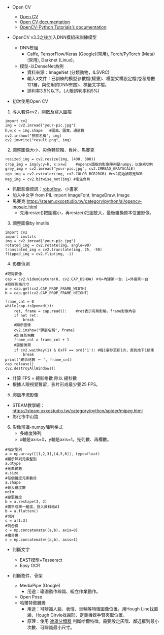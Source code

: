 - Open CV
    - [Open CV](https://github.com/opencv/opencv/tree/master)
    - [Open CV documentation](https://docs.opencv.org/4.x/)
    - [OpenCV-Python Tutorials’s documentation](https://opencv24-python-tutorials.readthedocs.io/en/latest/index.html)

- OpenCV v3.3之後加入DNN模組來訓練模型
    - DNN模組
        - Caffe, TensorFlow/Keras (Google)(常用), Torch/PyTorch (Meta)(常用), Darknet (Linux)。
    - 模型-以DenseNet為例
        - 資料來源：ImageNet (分類動物，ILSVRC)
        - 輸入3文件：已訓練的模型參數檔(權重)、模型架構設定檔(卷積層數121層，與使用的DNN有關)、標籤文字檔。
        - 誤判率3.5%以下。(人眼誤判率約5%)

- 初次使用Open CV

1. 導入套件cv2，開啟及寫入圖檔
```
import cv2
img = cv2.imread("your-pic.jpg")
h,w,c = img.shape   #圖高、圖寬、通道數
cv2.inshow("視窗名稱", img)
cv2.imwrite("result.png", img)
```

2. 調整圖像大小、彩色轉灰階、負片、馬賽克
```
resized_img = cv2.resize(img, (400, 300))
crop_img = img[y:y+h, x:x+w]    #opencv讀取的影像陣列是numpy，以像素切片
grey_img = cv2.imread("your-pic.jpg", cv2.IMREAD_GRAYSCALE)
rgb_img = cv2.cvtcolor(img, cv2.COLOR_BGR2RGB) #cv2初始讀取是BGR
neg_img = cv2.bitwise_not(img) #產生負片
```
- 抓取影像資訊：[roboflow](https://roboflow.com)、小畫家
- 加入中文字 from PIL import ImageFont, ImageDraw, Image 
- 馬賽克 https://steam.oxxostudio.tw/category/python/ai/opencv-mosaic.html
    - 先用resize()把圖縮小，再resize()把圖放大，最後置換原本位置影像。

3. 調整圖像by imutils
```
import cv2
import imutils
img = cv2.imread("your-pic.jpg")
rotated_img = cv2.rotate(img, angle=90)
translated_img = cv2.translate(img, 25, -50)
flipped_img = cv2.flip(img, -1)
```

4. 影像偵測
```
#取得影像
cap = cv2.VideoCapture(0, cv2.CAP_DSHOW) ＃0=內建第一台，1=外接第一台
#取得影格尺寸
w = cap.get(cv2.CAP_PROP_FRAME_WIDTH)
h = cap.get(cv2.CAP_PROP_FRAME_HEIGHT)

frame_cnt = 0
while(cap.isQpened()):
    ret, frame = cap.read():    #ret表示有無影格，frame影像內容
    if not ret:
        break
    #顯示圖像
    cv2.imshow("彈窗名稱", frame)
    #計算影格數
    frame_cnt = frame_cnt + 1
    #鍵盤偵測
    if cv2.waitKey(1) & OxFF == ord('1'): #每1毫秒更新1次，直到按下1結束
        break
print("總影格數 ＝ ", frame_cnt)
cap.release()
cv2.destroyAllWindows()
```
- 計算 FPS = 總影格數 除以 總秒數
- 根據人眼視覺暫留，影片形成最少要25 FPS。

5. 爬蟲串流影像
- STEAM教學網：https://steam.oxxostudio.tw/category/python/spider/mjpeg.html
- 彰化市中山路

6. 影像辨識-numpy陣列格式
    - 多維度陣列
    - x軸是axis=0，y軸是axis=1。先列數、再欄數。
```
#指定型別
a = np.array([[1,2,3],[4,5,6]], type=float)
#顯示陣列元素型別
a.dtype
#元素總數
a.size
#每個維度元素數目
a.shape
#最大維度數
ndim
#變更維度
b = a.reshape(3, 2)
#攤平成單一維度，投入資料給AI
b = a.flatten()
#切片
c = a[1:3]
#列合併
c = np.concatenate((a,b), axis=0) 
#欄合併
c = np.concatenate((a,b), axis=1) 
```



- 判斷文字
    - EAST模型+Tesseract
    - Easy OCR

- 判斷物件、骨架
    - MediaPipe (Google)
        - 用途：瑜珈動作辨識、組立作業動作。
    - Open Pose
    - 哈爾特徵層級
        - 用途：可辨識人臉、表情、車輛等特徵圖像位置。用Hough Line找直線，Hough Cirvle找圓形，定義機器手臂夾取位置。
        - 原理：使用 [遮罩分類器](https://github.com/opencv/opencv/tree/master/data/haarcascades) 判斷哈爾特徵。需要設定灰階、鄰近框到最小次數、可辨識最小尺寸。